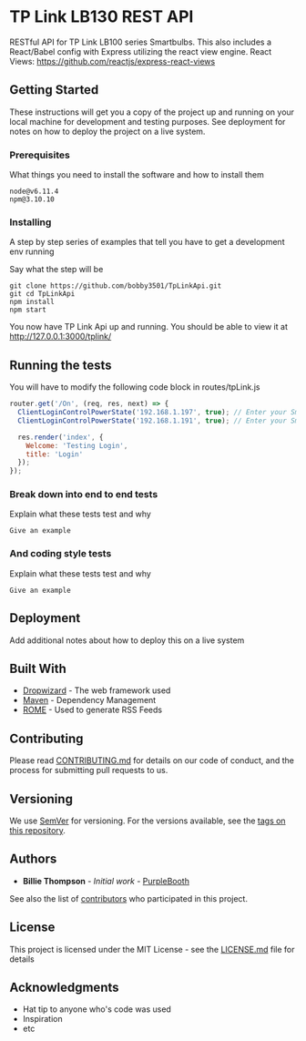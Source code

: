 # TP Link LB130 REST API

RESTful API for TP Link LB100 series Smartbulbs. This also includes
a React/Babel config with Express utilizing the react view engine.
React Views: https://github.com/reactjs/express-react-views

## Getting Started

These instructions will get you a copy of the project up and running on your local machine for development and testing purposes. See deployment for notes on how to deploy the project on a live system.

### Prerequisites

What things you need to install the software and how to install them

```
node@v6.11.4
npm@3.10.10

```

### Installing

A step by step series of examples that tell you have to get a development env running

Say what the step will be

```
git clone https://github.com/bobby3501/TpLinkApi.git
git cd TpLinkApi
npm install
npm start
```

You now have TP Link Api up and running.
You should be able to view it at http://127.0.0.1:3000/tplink/

## Running the tests

You will have to modify the following code block in routes/tpLink.js

```javascript
router.get('/On', (req, res, next) => {
  ClientLoginControlPowerState('192.168.1.197', true); // Enter your Smartbulbs IP Address here.
  ClientLoginControlPowerState('192.168.1.191', true); // Enter your Smartbulbs IP Address here.

  res.render('index', {
    Welcome: 'Testing Login',
    title: 'Login'
  });
});
```

### Break down into end to end tests

Explain what these tests test and why

```
Give an example
```

### And coding style tests

Explain what these tests test and why

```
Give an example
```

## Deployment

Add additional notes about how to deploy this on a live system

## Built With

* [Dropwizard](http://www.dropwizard.io/1.0.2/docs/) - The web framework used
* [Maven](https://maven.apache.org/) - Dependency Management
* [ROME](https://rometools.github.io/rome/) - Used to generate RSS Feeds

## Contributing

Please read [CONTRIBUTING.md](https://gist.github.com/PurpleBooth/b24679402957c63ec426) for details on our code of conduct, and the process for submitting pull requests to us.

## Versioning

We use [SemVer](http://semver.org/) for versioning. For the versions available, see the [tags on this repository](https://github.com/your/project/tags).

## Authors

* **Billie Thompson** - *Initial work* - [PurpleBooth](https://github.com/PurpleBooth)

See also the list of [contributors](https://github.com/your/project/contributors) who participated in this project.

## License

This project is licensed under the MIT License - see the [LICENSE.md](LICENSE.md) file for details

## Acknowledgments

* Hat tip to anyone who's code was used
* Inspiration
* etc
